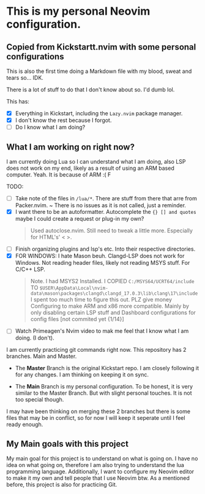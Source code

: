 # This is my personal Neovim configuration.
## Copied from Kickstartt.nvim with some personal configurations

This is also the first time doing a Markdown file with my blood, sweat and tears so... IDK.

There is a lot of stuff to do that I don't know about so. I'd dumb lol.

This has:

- [x] Everything in Kickstart, including the `Lazy.nvim` package manager.
- [x] I don't know the rest because I forgot.
- [ ] Do I know what I am doing?

## What I am working on right now?

I am currently doing Lua so I can understand what I am doing, also LSP does not work on my end, likely as a result of using an ARM based computer. Yeah. It is because of ARM :( F

TODO:
- [ ] Take note of the files in `/lua/*`. There are stuff from there that arre from Packer.nvim. ~ There is no issues as it is not called, just a reminder.
- [x] I want there to be an autoformatter. Autocomplete the `{} [] and quotes` maybe I could create a request or plug-in my own?
  > Used autoclose.nvim. Still need to tweak a little more. Especially for HTML's' < >.
- [ ] Finish organizing plugins and lsp's etc. Into their respective directories.
- [x] FOR WINDOWS: I hate Mason beuh. Clangd-LSP does not work for Windows. Not reading header files, likely not reading MSYS stuff. For C/C++ LSP.
  > Note. I had MSYS2 Installed. I COPIED `C:/MSYS64/UCRT64/include` TO `$USER\AppData\Local\nvim-data\mason\packages\clangd\clangd_17.0.3\lib\clang\17\include`
  > I spent too much time to figure this out. PLZ give money
  > Configuring to make ARM and x86 more compatible. Mainly by only disabling certain LSP stuff and Dashboard configurations for config files [not commited yet {1/14}]
- [ ] Watch Primeagen's Nvim video to mak me feel that I know what I am doing. (I don't).

I am currently practicing git commands right now. This repository has 2 branches. Main and Master. 

- The **Master** Branch is the original Kickstart repo. I am closely following it for any changes. I am thinking on keeping it on sync.

- The **Main** Branch is my personal configuration. To be honest, it is very similar to the Master Branch. But with slight personal touches. It is not too special though.

I may have been thinking on merging these 2 branches but there is some files that may be in conflict, so for now I will keep it seperate until I feel ready enough.

## My Main goals with this project

My main goal for this project is to understand on what is going on. I have no idea on what going on, therefore I am also trying to understand the lua programming language. Additionally, I want to configure my Neovim editor to make it my own and tell people that I use Neovim btw. As a mentioned before, this project is also for practicing Git.
